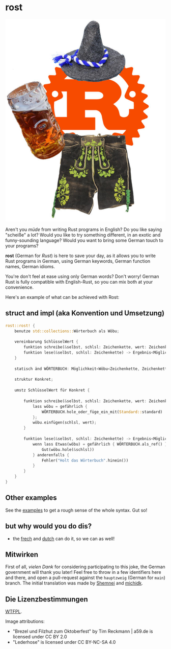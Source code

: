 # rost

<p align="center"><img src="logo.jpg" alt="Rust German Logo"></p>

Aren't you _müde_ from writing Rust programs in English? Do you like saying
"scheiße" a lot? Would you like to try something different, in an exotic and
funny-sounding language? Would you want to bring some German touch to your
programs?

**rost** (German for _Rust_) is here to save your day, as it allows you to
write Rust programs in German, using German keywords, German function names,
German idioms.

You're don't feel at ease using only German words? Don't worry!
German Rust is fully compatible with English-Rust, so you can mix both at your
convenience.

Here's an example of what can be achieved with Rost:

## struct and impl (aka Konvention und Umsetzung)

```rust
rost::rost! {
    benutze std::collections::Wörterbuch als Wöbu;

    vereinbarung SchlüsselWert {
        funktion schreibe(&selbst, schlsl: Zeichenkette, wert: Zeichenkette);
        funktion lese(&selbst, schlsl: Zeichenkette) -> Ergebnis<Möglichkeit<&Zeichenkette>, Zeichenkette>;
    }

    statisch änd WÖRTERBUCH: Möglichkeit<Wöbu<Zeichenkette, Zeichenkette>> = Nichts;

    struktur Konkret;

    umstz SchlüsselWert für Konkret {

        funktion schreibe(&selbst, schlsl: Zeichenkette, wert: Zeichenkette) {
            lass wöbu = gefährlich {
                WÖRTERBUCH.hole_oder_füge_ein_mit(Standard::standard)
            };
            wöbu.einfügen(schlsl, wert);
        }

        funktion lese(&selbst, schlsl: Zeichenkette) -> Ergebnis<Möglichkeit<&Zeichenkette>, Zeichenkette> {
            wenn lass Etwas(wöbu) = gefährlich { WÖRTERBUCH.als_ref() } {
                Gut(wöbu.hole(&schlsl))
            } anderenfalls {
                Fehler("Holt das Wörterbuch".hinein())
            }
        }
    }
}
```

## Other examples

See the [examples](./examples/src/main.rs) to get a rough sense of the whole
syntax. Gut so!

## but why would you do dis?

* the [frech](https://github.com/bnjbvr/rouille) and [dutch](https://github.com/jeroenhd/roest) can do it, so we can as well!

## Mitwirken

First of all, _vielen Dank_ for considering participating to this joke, the
German government will thank you later! Feel free to throw in a few identifiers
here and there, and open a pull-request against the `hauptzweig` (German for
`main`) branch. The initial translation was made by [Shemnei](https://github.com/Shemnei/) and [michidk](https://github.com/michidk/).

## Die Lizenzbestimmungen

[WTFPL](http://www.wtfpl.net/).

Image attributions:
* "Brezel und Filzhut zum Oktoberfest" by Tim Reckmann | a59.de is licensed under CC BY 2.0
* "Lederhose" is licensed under CC BY-NC-SA 4.0
